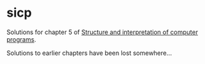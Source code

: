 # sicp

Solutions for chapter 5 of [Structure and interpretation of computer programs](https://mitpress.mit.edu/sicp/full-text/book/book.html).

Solutions to earlier chapters have been lost somewhere...
